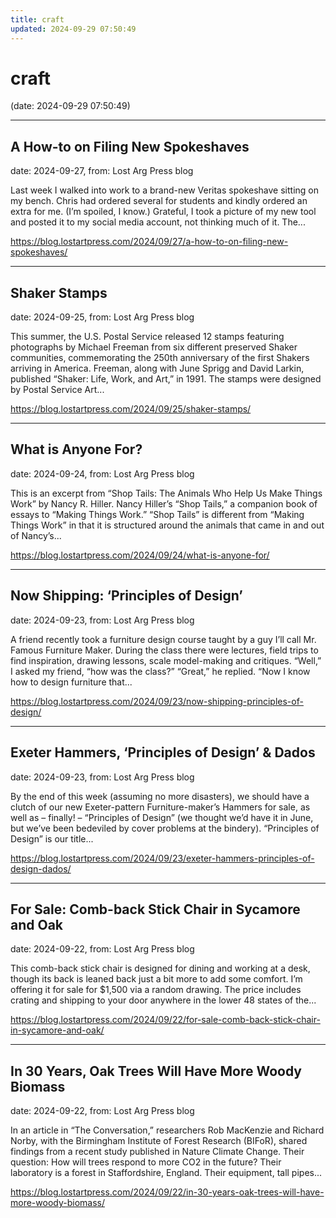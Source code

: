 ```yaml
---
title: craft
updated: 2024-09-29 07:50:49
---
```


# craft

(date: 2024-09-29 07:50:49)

---

## A How-to on Filing New Spokeshaves

date: 2024-09-27, from: Lost Arg Press blog

Last week I walked into work to a brand-new Veritas spokeshave sitting on my bench. Chris had ordered several for students and kindly ordered an extra for me. (I&#8217;m spoiled, I know.) Grateful, I took a picture of my new tool and posted it to my social media account, not thinking much of it. The... 

<https://blog.lostartpress.com/2024/09/27/a-how-to-on-filing-new-spokeshaves/>

---

## Shaker Stamps

date: 2024-09-25, from: Lost Arg Press blog

This summer, the U.S. Postal Service released 12 stamps featuring photographs by Michael Freeman from six different preserved Shaker communities, commemorating the 250th anniversary of the first Shakers arriving in America. Freeman, along with June Sprigg and David Larkin, published “Shaker: Life, Work, and Art,” in 1991. The stamps were designed by Postal Service Art... 

<https://blog.lostartpress.com/2024/09/25/shaker-stamps/>

---

## What is Anyone For?

date: 2024-09-24, from: Lost Arg Press blog

This is an excerpt from &#8220;Shop Tails: The Animals Who Help Us Make Things Work&#8221; by Nancy R. Hiller. Nancy Hiller’s “Shop Tails,” a companion book of essays to “Making Things Work.” “Shop Tails” is different from “Making Things Work” in that it is structured around the animals that came in and out of Nancy’s... 

<https://blog.lostartpress.com/2024/09/24/what-is-anyone-for/>

---

## Now Shipping: ‘Principles of Design’

date: 2024-09-23, from: Lost Arg Press blog

A friend recently took a furniture design course taught by a guy I&#8217;ll call Mr. Famous Furniture Maker. During the class there were lectures, field trips to find inspiration, drawing lessons, scale model-making and critiques. &#8220;Well,&#8221; I asked my friend, &#8220;how was the class?&#8221; &#8220;Great,&#8221; he replied. &#8220;Now I know how to design furniture that... 

<https://blog.lostartpress.com/2024/09/23/now-shipping-principles-of-design/>

---

## Exeter Hammers, ‘Principles of Design’ & Dados

date: 2024-09-23, from: Lost Arg Press blog

By the end of this week (assuming no more disasters), we should have a clutch of our new Exeter-pattern Furniture-maker&#8217;s Hammers for sale, as well as – finally! – “Principles of Design&#8221; (we thought we&#8217;d have it in June, but we&#8217;ve been bedeviled by cover problems at the bindery). “Principles of Design&#8221; is our title... 

<https://blog.lostartpress.com/2024/09/23/exeter-hammers-principles-of-design-dados/>

---

## For Sale: Comb-back Stick Chair in Sycamore and Oak

date: 2024-09-22, from: Lost Arg Press blog

This comb-back stick chair is designed for dining and working at a desk, though its back is leaned back just a bit more to add some comfort. I’m offering it for sale for $1,500 via a random drawing. The price includes crating and shipping to your door anywhere in the lower 48 states of the... 

<https://blog.lostartpress.com/2024/09/22/for-sale-comb-back-stick-chair-in-sycamore-and-oak/>

---

## In 30 Years, Oak Trees Will Have More Woody Biomass

date: 2024-09-22, from: Lost Arg Press blog

In an article in “The Conversation,” researchers Rob MacKenzie and Richard Norby, with the Birmingham Institute of Forest Research (BIFoR), shared findings from a recent study published in Nature Climate Change. Their question: How will trees respond to more CO2 in the future? Their laboratory is a forest in Staffordshire, England. Their equipment, tall pipes... 

<https://blog.lostartpress.com/2024/09/22/in-30-years-oak-trees-will-have-more-woody-biomass/>

